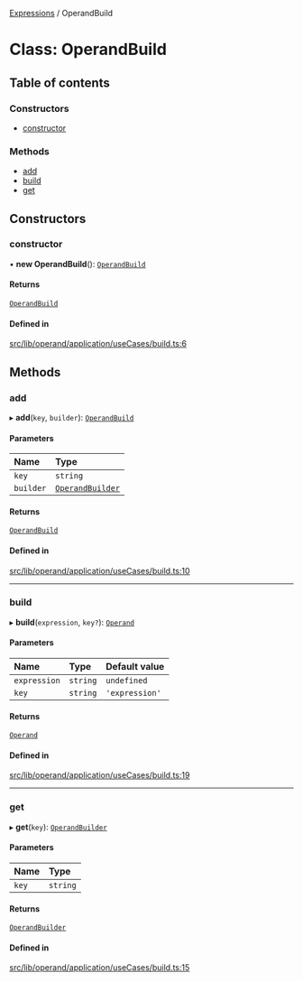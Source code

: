 [Expressions](../README.md) / OperandBuild

# Class: OperandBuild

## Table of contents

### Constructors

- [constructor](OperandBuild.md#constructor)

### Methods

- [add](OperandBuild.md#add)
- [build](OperandBuild.md#build)
- [get](OperandBuild.md#get)

## Constructors

### constructor

• **new OperandBuild**(): [`OperandBuild`](OperandBuild.md)

#### Returns

[`OperandBuild`](OperandBuild.md)

#### Defined in

[src/lib/operand/application/useCases/build.ts:6](https://github.com/data7expressions/3xpr/blob/a027e32/src/lib/operand/application/useCases/build.ts#L6)

## Methods

### add

▸ **add**(`key`, `builder`): [`OperandBuild`](OperandBuild.md)

#### Parameters

| Name | Type |
| :------ | :------ |
| `key` | `string` |
| `builder` | [`OperandBuilder`](../interfaces/OperandBuilder.md) |

#### Returns

[`OperandBuild`](OperandBuild.md)

#### Defined in

[src/lib/operand/application/useCases/build.ts:10](https://github.com/data7expressions/3xpr/blob/a027e32/src/lib/operand/application/useCases/build.ts#L10)

___

### build

▸ **build**(`expression`, `key?`): [`Operand`](Operand.md)

#### Parameters

| Name | Type | Default value |
| :------ | :------ | :------ |
| `expression` | `string` | `undefined` |
| `key` | `string` | `'expression'` |

#### Returns

[`Operand`](Operand.md)

#### Defined in

[src/lib/operand/application/useCases/build.ts:19](https://github.com/data7expressions/3xpr/blob/a027e32/src/lib/operand/application/useCases/build.ts#L19)

___

### get

▸ **get**(`key`): [`OperandBuilder`](../interfaces/OperandBuilder.md)

#### Parameters

| Name | Type |
| :------ | :------ |
| `key` | `string` |

#### Returns

[`OperandBuilder`](../interfaces/OperandBuilder.md)

#### Defined in

[src/lib/operand/application/useCases/build.ts:15](https://github.com/data7expressions/3xpr/blob/a027e32/src/lib/operand/application/useCases/build.ts#L15)
